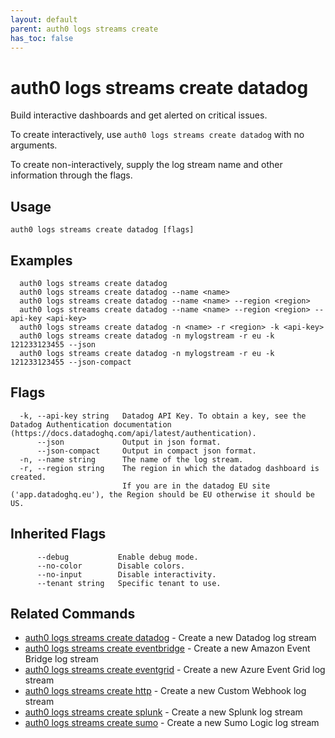 ```yaml
---
layout: default
parent: auth0 logs streams create
has_toc: false
---
```

# auth0 logs streams create datadog

Build interactive dashboards and get alerted on critical issues.

To create interactively, use `auth0 logs streams create datadog` with no arguments.

To create non-interactively, supply the log stream name and other information through the flags.

## Usage
```
auth0 logs streams create datadog [flags]
```

## Examples

```
  auth0 logs streams create datadog
  auth0 logs streams create datadog --name <name>
  auth0 logs streams create datadog --name <name> --region <region>
  auth0 logs streams create datadog --name <name> --region <region> --api-key <api-key>
  auth0 logs streams create datadog -n <name> -r <region> -k <api-key>
  auth0 logs streams create datadog -n mylogstream -r eu -k 121233123455 --json
  auth0 logs streams create datadog -n mylogstream -r eu -k 121233123455 --json-compact
```


## Flags

```
  -k, --api-key string   Datadog API Key. To obtain a key, see the Datadog Authentication documentation (https://docs.datadoghq.com/api/latest/authentication).
      --json             Output in json format.
      --json-compact     Output in compact json format.
  -n, --name string      The name of the log stream.
  -r, --region string    The region in which the datadog dashboard is created.
                         If you are in the datadog EU site ('app.datadoghq.eu'), the Region should be EU otherwise it should be US.
```


## Inherited Flags

```
      --debug           Enable debug mode.
      --no-color        Disable colors.
      --no-input        Disable interactivity.
      --tenant string   Specific tenant to use.
```


## Related Commands

- [auth0 logs streams create datadog](auth0_logs_streams_create_datadog.md) - Create a new Datadog log stream
- [auth0 logs streams create eventbridge](auth0_logs_streams_create_eventbridge.md) - Create a new Amazon Event Bridge log stream
- [auth0 logs streams create eventgrid](auth0_logs_streams_create_eventgrid.md) - Create a new Azure Event Grid log stream
- [auth0 logs streams create http](auth0_logs_streams_create_http.md) - Create a new Custom Webhook log stream
- [auth0 logs streams create splunk](auth0_logs_streams_create_splunk.md) - Create a new Splunk log stream
- [auth0 logs streams create sumo](auth0_logs_streams_create_sumo.md) - Create a new Sumo Logic log stream


